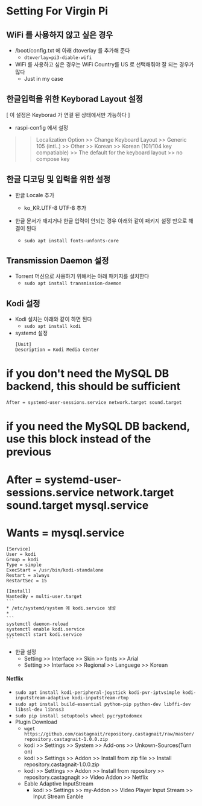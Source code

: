 Setting For Virgin Pi
======================

WiFi 를 사용하지 않고 싶은 경우
--------------------------------
* /boot/config.txt 에 아래 dtoverlay 를 추가해 준다
	* `dtoverlay=pi3-diable-wifi`
* WiFi 를 사용하고 싶은 경우는 WiFi Country를 US 로 선택해줘야 잘 되는 경우가 많다
	* Just in my case


한글입력을 위한 Keyborad Layout 설정
--------------------------------
[ 이 설정은 Keyborad 가 연결 된 상태에서만 가능하다 ]
* raspi-config 에서 설정
>> Localization Option >>
>> Change Keyboard Layout >>
>> Generic 105 (intl..) >>
>> Other >>
>> Korean >>
>> Korean (101/104 key compatiable) >>
>> The default for the keyboard layout  >>
>> no compose key



한글 디코딩 및 입력을 위한 설정 
--------------------------------
* 한글 Locale 추가
	* ko_KR.UTF-8 UTF-8 추가

* 한글 문서가 깨지거나 한글 입력이 안되는 경우 아래와 같이 패키지 설정 만으로 해결이 된다

	* `sudo apt install fonts-unfonts-core`


Transmission Daemon 설정
--------------------------------

* Torrent 머신으로 사용하기 위해서는 아래 패키지를 설치한다 
	* `sudo apt install transmission-daemon`



Kodi 설정
--------------------------------

* Kodi 설치는 아래와 같이 하면 된다
	* `sudo apt install kodi`
* systemd 설정
	``` 
	[Unit]
	Description = Kodi Media Center

# if you don't need the MySQL DB backend, this should be sufficient
	After = systemd-user-sessions.service network.target sound.target

# if you need the MySQL DB backend, use this block instead of the previous
# After = systemd-user-sessions.service network.target sound.target mysql.service
# Wants = mysql.service

	[Service]
	User = kodi
	Group = kodi
	Type = simple
	ExecStart = /usr/bin/kodi-standalone
	Restart = always
	RestartSec = 15

	[Install]
	WantedBy = multi-user.target
	```
	* /etc/systemd/system 에 kodi.service 생성
	* 
	```
	systemctl daemon-reload
	systemctl enable kodi.service
	systemctl start kodi.service
	```
* 한글 설정
	* Setting >> Interface >> Skin >> fonts >> Arial 
	* Setting >> Interface >> Regional >> Languege >> Korean
#### Netflix
* `sudo apt install kodi-peripheral-joystick kodi-pvr-iptvsimple kodi-inputstream-adaptive kodi-inputstream-rtmp`
* `sudo apt install build-essential python-pip python-dev libffi-dev libssl-dev libnss3`
* `sudo pip install setuptools wheel pycryptodomex`
* Plugin Download 
	* `wget https://github.com/castagnait/repository.castagnait/raw/master/repository.castagnait-1.0.0.zip`
	* kodi >> Settings >> System >> Add-ons >> Unkown-Sources(Turn on)
	* kodi >> Settings >> Addon >> Install from zip file >> Install repository.castagnait-1.0.0.zip
	* kodi >> Settings >> Addon >> Install from repository >> repository.castagnagit >> Video Addon >> Netflix
	* Eable Adaptive InputStream
		* kodi >> Settings >> my-Addon >> Video Player Input Stream >> Input Stream Eanble




